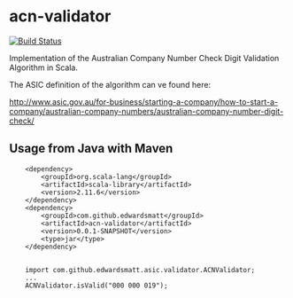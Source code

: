 # acn-validator
[![Build Status](https://travis-ci.org/edwardsmatt/acn-validator.svg?branch=master)](https://travis-ci.org/edwardsmatt/acn-validator)

Implementation of the Australian Company Number Check Digit Validation Algorithm in Scala.

The ASIC definition of the algorithm can ve found here:

http://www.asic.gov.au/for-business/starting-a-company/how-to-start-a-company/australian-company-numbers/australian-company-number-digit-check/

## Usage from Java with Maven

        <dependency>
            <groupId>org.scala-lang</groupId>
            <artifactId>scala-library</artifactId>
            <version>2.11.6</version>
        </dependency>
        <dependency>
            <groupId>com.github.edwardsmatt</groupId>
            <artifactId>acn-validator</artifactId>
            <version>0.0.1-SNAPSHOT</version>
            <type>jar</type>
        </dependency>


        import com.github.edwardsmatt.asic.validator.ACNValidator;
        ...
        ACNValidator.isValid("000 000 019");
